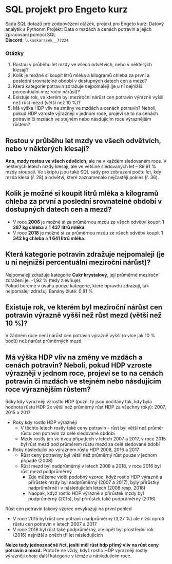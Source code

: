 # SQL projekt pro Engeto kurz
Sada SQL dotazů pro zodpovězení otázek, projekt pro Engeto kurz: Datový analytik s Pythonm
Projekt: Data o mzdách a cenách potravin a jejich zpracování pomocí SQL<br>
**Discord**: ```lukaskarasek__77224```

### Otázky
1. Rostou v průběhu let mzdy ve všech odvětvích, nebo v některých klesají?
2. Kolik je možné si koupit litrů mléka a kilogramů chleba za první a poslední srovnatelné období v dostupných datech cen a mezd?
3. Která kategorie potravin zdražuje nejpomaleji (je u ní nejnižší percentuální meziroční nárůst)?
4. Existuje rok, ve kterém byl meziroční nárůst cen potravin výrazně vyšší než růst mezd (větší než 10 %)?
5. Má výška HDP vliv na změny ve mzdách a cenách potravin? Neboli, pokud HDP vzroste výrazněji v jednom roce, projeví se to na cenách potravin či mzdách ve stejném nebo násdujícím roce výraznějším růstem?

## Rostou v průběhu let mzdy ve všech odvětvích, nebo v některých klesají?
**Ano, mzdy rostou ve všech odvěcích**, ale ne v každém sledovaném roce. V některých letech mzdy klesají, ale ve většině sledovaných let – 89,91 % mzdy stoupají. Ve skriptu jsou také SQL sady pro zobrazení počtu let, kdy mzda klesá (ř. 28) a odvětví, které zaznamenalo nejčastěji pokles (ř. 36).

## Kolik je možné si koupit litrů mléka a kilogramů chleba za první a poslední srovnatelné období v dostupných datech cen a mezd?
* V roce **2006** je možné si za průměrnou mzdu ze všech odvětví koupit **1 287 kg chleba** a **1 437 litrů mléka**.
* V roce **2018** je možné si za průměrnou mzdu ze všech odvětví koupit **1 342 kg chleba** a **1 641 litrů mléka**.

## Která kategorie potravin zdražuje nejpomaleji (je u ní nejnižší percentuální meziroční nárůst)?
Nejpomaleji zdražuje kategorie **Cukr krystalový**, její průměrné meziroční zdražení je: -1,92 % (tedy zlevňuje).<br>
Pokud bereme v úvahu pouze kategorie, které opravdu zdražují, tak nejpomaleji zdražují Banány žluté: 0,81 %

## Existuje rok, ve kterém byl meziroční nárůst cen potravin výrazně vyšší než růst mezd (větší než 10 %)?
V žádném roce není nárůst cen potravin výrazně vyšší (o více jak 10 % bodů) než nárůst průměrných mezd.

## Má výška HDP vliv na změny ve mzdách a cenách potravin? Neboli, pokud HDP vzroste výrazněji v jednom roce, projeví se to na cenách potravin či mzdách ve stejném nebo násdujícím roce výraznějším růstem?
Roky kdy výrazněji vzrostlo HDP (pozn. ty jsou počítány tak, kdy byla hodnota růstu HDP 2x větší než průměrný růst HDP za všechny roky): 2007, 2015 a 2017<br>

* Roky kdy rostlo HDP výrazněji
    * V těchto letech rostly také ceny potravin - růst byl větší než průměr růstu cen potravin za celé sledované období
    * Mzdy rostly jen ve dvou případech v letech 2007 a 2017, v roce 2015 byl růst mezd pod průměrem růstu mezd za celé sledované bdobí
* Roky následující po výrazném růstu HDP 2008, 2016 a 2017
	* Růst ceny potraviny byl větší než průměrný růst pouze v jednom případě (2008)
	* Růst mezd byl nadprůměrný v letech 2008 a 2018, v roce 2016 byl růst mezd podprůměrný 
		* Zde můžeme vidět podobný vzorec: když rostlo HDP výrazně a přírůstek mzdy byl nadprůměrný (2007 a 2017), byly přírůstky nadprůměrné i v následujících letech (2008 resp. 2018)
		* Naopak, když rostlo HDP výrazně a přírůstek mzdy byl podprůměrný (2015), byl přírůstek také podprůměrný (2016)<br>

Růst cen potravin takový vzorec nevykazují na první pohled 
* V roce 2015 byl růst cen potravin nadprůměrný (3,27 %) ale nižší oproti růstu cen potravin v letech 2007 a 2017
* V roce 2018 byl růst také podprůměrný, ale opět byl prostřední rok (2016) nejnižší z oněch tří let následujících<br>

**Nelze tedy jednoznačně říct, jeslti měl růst hdp přímý vliv na růst ceny potravin a mezd.** Protože ne vždy, když rostlo HDP výrazněji rostly výrazněji oboje další kategorie v témže a následujícím roce.
